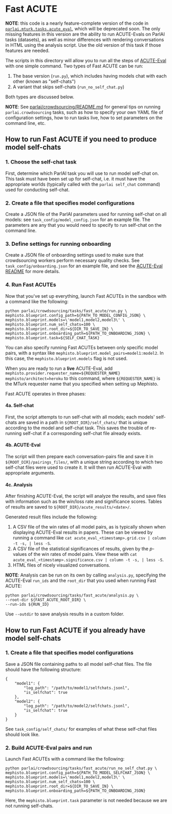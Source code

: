 # Fast ACUTE

**NOTE**: this code is a nearly feature-complete version of the code in [`parlai.mturk.tasks.acute_eval`](https://github.com/facebookresearch/ParlAI/tree/master/parlai/mturk/tasks/acute_eval), which will be deprecated soon. The only missing features in this version are the ability to run ACUTE-Evals on ParlAI tasks (datasets), as well as minor differences with rendering conversations in HTML using the analysis script. Use the old version of this task if those features are needed.

The scripts in this directory will allow you to run all the steps of [ACUTE-Eval](https://github.com/facebookresearch/ParlAI/tree/master/parlai/crowdsourcing/tasks/acute_eval) with one simple command. Two types of Fast ACUTE can be run:
1. The base version (`run.py`), which includes having models chat with each other (known as "self-chats")
1. A variant that skips self-chats (`run_no_self_chat.py`)

Both types are discussed below.

**NOTE**: See [parlai/crowdsourcing/README.md](https://github.com/facebookresearch/ParlAI/blob/master/parlai/crowdsourcing/README.md) for general tips on running `parlai.crowdsourcing` tasks, such as how to specify your own YAML file of configuration settings, how to run tasks live, how to set parameters on the command line, etc.

## How to run Fast ACUTE if you need to produce model self-chats

### 1. Choose the self-chat task

First, determine which ParlAI task you will use to run model self-chat on. This task must have been set up for self-chat, i.e. it must have the appropriate worlds (typically called with the `parlai self_chat` command) used for conducting self-chat.

### 2. Create a file that specifies model configurations

Create a JSON file of the ParlAI parameters used for running self-chat on all models: see `task_config/model_config.json` for an example file. The parameters are any that you would need to specify to run self-chat on the command line.

### 3. Define settings for running onboarding

Create a JSON file of onboarding settings used to make sure that crowdsourcing workers perform necessary quality checks. See `task_config/onboarding.json` for an example file, and see the [ACUTE-Eval README](https://github.com/facebookresearch/ParlAI/blob/master/parlai/crowdsourcing/tasks/acute_eval/README.md) for more details.

### 4. Run Fast ACUTEs

Now that you've set up everything, launch Fast ACUTEs in the sandbox with a command like the following:
```
python parlai/crowdsourcing/tasks/fast_acute/run.py \
mephisto.blueprint.config_path=${PATH_TO_MODEL_CONFIG_JSON} \
mephisto.blueprint.models=\'model1,model2,model3\' \
mephisto.blueprint.num_self_chats=100 \
mephisto.blueprint.root_dir=${DIR_TO_SAVE_IN} \
mephisto.blueprint.onboarding_path=${PATH_TO_ONBOARDING_JSON} \
mephisto.blueprint.task=${SELF_CHAT_TASK}
```

You can also specify running Fast ACUTEs between only specific model pairs, with a syntax like `mephisto.blueprint.model_pairs=model1:model2`. In this case, the `mephisto.blueprint.models` flag is not used.

When you are ready to run a **live** ACUTE-Eval, add `mephisto.provider.requester_name=${REQUESTER_NAME} mephisto/architect=heroku` to this command, where `${REQUESTER_NAME}` is the MTurk requester name that you specified when setting up Mephisto.

Fast ACUTE operates in three phases:

#### 4a. Self-chat

First, the script attempts to run self-chat with all models; each models' self-chats are saved in a path in `${ROOT_DIR}/self_chats/` that is unique according to the model and self-chat task. This saves the trouble of re-running self-chat if a corresponding self-chat file already exists.

#### 4b. ACUTE-Eval

The script will then prepare each conversation-pairs file and save it in `${ROOT_DIR}/pairings_files/`, with a unique string according to which two self-chat files were used to create it. It will then run ACUTE-Eval with appropriate arguments.

#### 4c. Analysis

After finishing ACUTE-Eval, the script will analyze the results, and save files with information such as the win/loss rate and significance scores. Tables of results are saved to `${ROOT_DIR}/acute_results/<date>/`.

Generated result files include the following:
1. A CSV file of the win rates of all model pairs, as is typically shown when displaying ACUTE-Eval results in papers. These can be viewed by running a command like `cat acute_eval_<timestamp>.grid.csv | column -t -s, | less -S`.
2. A CSV file of the statistical significances of results, given by the *p*-values of the win rates of model pairs. View these with `cat acute_eval_<timestamp>.significance.csv | column -t -s, | less -S`.
3. HTML files of nicely visualized conversations.

**NOTE**: Analysis can be run on its own by calling `analysis.py`, specifying the ACUTE-Eval `run_ids` and the `root_dir` that you used when running Fast ACUTE:
```
python parlai/crowdsourcing/tasks/fast_acute/analysis.py \
--root-dir ${FAST_ACUTE_ROOT_DIR} \
--run-ids ${RUN_ID}
```
Use `--outdir` to save analysis results in a custom folder.


## How to run Fast ACUTE if you already have model self-chats

### 1. Create a file that specifies model configurations

Save a JSON file containing paths to all model self-chat files. The file should have the following structure:
```
{
    "model1": {
        "log_path": "/path/to/model1/selfchats.jsonl",
        "is_selfchat": true
    },
    "model2": {
        "log_path": "/path/to/model2/selfchats.jsonl",
        "is_selfchat": true
    }
}
```

See `task_config/self_chats/` for examples of what these self-chat files should look like.

### 2. Build ACUTE-Eval pairs and run

Launch Fast ACUTEs with a command like the following:
```
python parlai/crowdsourcing/tasks/fast_acute/run_no_self_chat.py \
mephisto.blueprint.config_path=${PATH_TO_MODEL_SELFCHAT_JSON} \
mephisto.blueprint.models=\'model1,model2,model3\' \
mephisto.blueprint.num_self_chats=100 \
mephisto.blueprint.root_dir=${DIR_TO_SAVE_IN} \
mephisto.blueprint.onboarding_path=${PATH_TO_ONBOARDING_JSON}
```
Here, the `mephisto.blueprint.task` parameter is not needed because we are not running self-chats.
